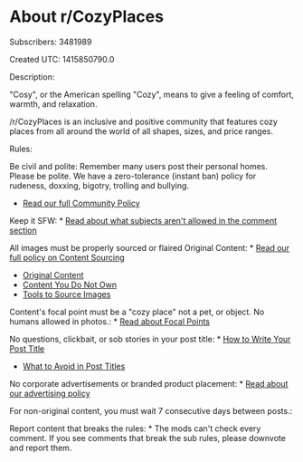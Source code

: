 # About r/CozyPlaces

Subscribers: 3481989

Created UTC: 1415850790.0

Description:

"Cosy", or the American spelling "Cozy", means to give a feeling of comfort, warmth, and relaxation. 

/r/CozyPlaces is an inclusive and positive community that features cozy places from all around the world of all shapes, sizes, and price ranges.

Rules:

Be civil and polite: Remember many users post their personal homes. Please be polite. We have a zero-tolerance (instant ban) policy for rudeness, doxxing, bigotry, trolling and bullying.

* [Read our full Community Policy](https://tinyurl.com/54v6fkts)

Keep it SFW: * [Read about what subjects aren't allowed in the comment section](https://tinyurl.com/27anwnpc)

All images must be properly sourced or flaired Original Content: * [Read our full policy on Content Sourcing](https://tinyurl.com/y5ugbhds)
* [Original Content](https://tinyurl.com/y9waxvhl)
* [Content You Do Not Own](https://tinyurl.com/yb25vhf7)
* [Tools to Source Images](https://tinyurl.com/yaz84ug2)

Content's focal point must be a "cozy place" not a pet, or object. No humans allowed in photos.: * [Read about Focal Points](https://tinyurl.com/y5mczjmm)

No questions, clickbait, or sob stories in your post title: * [How to Write Your Post Title](https://tinyurl.com/yaoc64gg)
* [What to Avoid in Post Titles](https://tinyurl.com/y8x6tj9h)

No corporate advertisements or branded product placement: * [Read about our advertising policy](https://www.reddit.com/r/CozyPlaces/wiki/index#wiki_2.3_advertising)

For non-original content, you must wait 7 consecutive days between posts.: 

Report content that breaks the rules: * The mods can't check every comment. If you see comments that break the sub rules, please downvote and report them.

